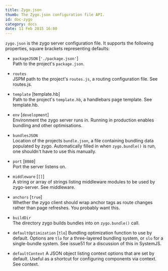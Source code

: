 ```yaml
---
title: Zygo.json
thumb: The Zygo.json configuration file API.
id: doc-zygo
category: docs
date: 11 Feb 2015 16:00
---
```


`zygo.json` is the zygo server configuration file. It supports the following properties, square brackets representing defaults:

- `packageJSON` [`'./package.json'`]  
Path to the project's `package.json`.

- `routes`  
JSPM path to the project's `routes.js`, a routing configuration file. See routes.js.

- `template` [template.hb]  
Path to the project's `template.hb`, a handlebars page template. See template.hb.

- `env` [`development`]  
Environment the zygo server runs in. Running in production enables bundling and other optimisations.

- `bundlesJSON`  
Location of the projects `bundle.json`, a file containing bundling data populated by zygo. Automatically filled in when `zygo.bundle()` is run, one shouldn't have to use this manually.

- `port` [`8080`]  
Port the server listens on.

- `middleware` [`[]`]  
A string or array of strings listing middleware modules to be used by zygo-server. See middleware.

- `anchors` [`true`]  
Whether the zygo client should wrap anchor tags as route changes rather than page refreshes. You probably want this.

- `buildDir`  
The directory zygo builds bundles into on `zygo.bundle()` call.

- `defaultOptimization` [`tlo`]
Bundling optimization function to use by default. Options are `tlo` for a three-layered bundling system, or `slo` for a single-bundle system. See issue51 for a discussion of this in SystemJS.

- `defaultContext`
A JSON object listing context options that are set by default. Useful as a shortcut for configuring components via context. See context.

